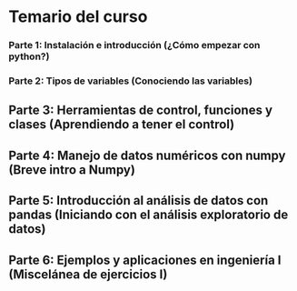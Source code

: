 # Temario del curso


### Parte 1: Instalación e introducción (¿Cómo empezar con python?)

### 	Parte 2: Tipos de variables (Conociendo las variables)

## 	Parte 3: Herramientas de control, funciones y clases (Aprendiendo a tener el control)

## 	Parte 4: Manejo de datos numéricos con numpy (Breve intro a Numpy)

## 	Parte 5: Introducción al análisis de datos con pandas (Iniciando con el análisis exploratorio de datos)

##	Parte 6: Ejemplos y aplicaciones en ingeniería I (Miscelánea de ejercicios I)
